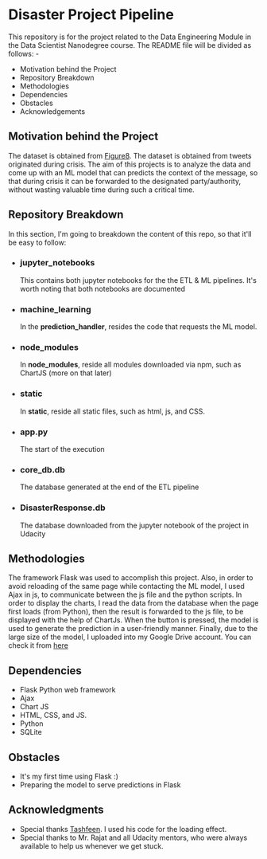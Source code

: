 # Disaster Project Pipeline 
This repository is for the project related to the Data Engineering
Module in the Data Scientist Nanodegree course. The README file will be divided as follows: - 
- Motivation behind the Project 
- Repository Breakdown 
- Methodologies 
- Dependencies 
- Obstacles 
- Acknowledgements 
## Motivation behind the Project 
The dataset is obtained from [Figure8](https://appen.com/). The dataset is obtained from tweets originated during crisis. 
The aim of this projects is to analyze the data and come up with an ML model that can predicts the context of the message,
so that during crisis it can be forwarded to the designated party/authority, without wasting valuable time
during such a critical time. 
## Repository Breakdown 
In this section, I'm going to breakdown the content of this repo, so that it'll be easy to follow:
- ### jupyter_notebooks 
  This contains both jupyter notebooks for the the ETL & ML pipelines. It's worth noting that both 
  notebooks are documented 
- ### machine_learning 
  In the **prediction_handler**, resides the code that requests the ML model. 
- ### node_modules
  In **node_modules**, reside all modules downloaded via npm, such as ChartJS (more on that later)
- ### static 
  In **static**, reside all static files, such as html, js, and CSS. 
- ### app.py 
  The start of the execution 
- ### core_db.db 
  The database generated at the end of the ETL pipeline
- ### DisasterResponse.db
  The database downloaded from the jupyter notebook of the project in Udacity
## Methodologies 
The framework Flask was used to accomplish this project. Also, in order to avoid 
reloading of the same page while contacting the ML model, I used Ajax in js, to communicate between
the js file and the python scripts. 
In order to display the charts, I read the data from the database when the page first loads (from Python), then the result is
forwarded to the js file, to be displayed with the help of ChartJs. When the button is pressed, the model is 
used to generate the prediction in a user-friendly manner.
Finally, due to the large size of the model, I uploaded into my Google Drive account. You can check it from [here](https://drive.google.com/drive/folders/1wQcFUY4-M4zaeKu7JQdSHhSpBQK6o0ay?usp=sharing)
## Dependencies 
- Flask Python web framework 
- Ajax
- Chart JS
- HTML, CSS, and JS. 
- Python 
- SQLite 
## Obstacles 
- It's my first time using Flask :) 
- Preparing the model to serve predictions in Flask
## Acknowledgments 
- Special thanks [Tashfeen](https://codepen.io/tashfene). I used his code for the loading effect. 
- Special thanks to Mr. Rajat and all Udacity mentors, who were always available to help us whenever we get stuck.  
 
